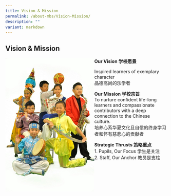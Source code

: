 ```yaml
---
title: Vision & Mission
permalink: /about-mbs/Vision-Mission/
description: ""
variant: markdown
---
```

## Vision &amp; Mission

<img style="width: 55%;" src="/images/Vision-Mission_456x687.jpeg" align="left"> 

**Our Vision 学校愿景**

Inspired learners of exemplary character<br>
品德高尚的乐学者

**Our Mission 学校宗旨**<br>
To nurture confident life-long learners and compassionate contributors with a deep connection to the Chinese culture.<br>培养心系华夏文化且自信的终身学习者和怀有慈悲心的贡献者

**Strategic Thrusts 策略重点**
<br> 1. Pupils, Our Focus 学生是关注 
<br> 2. Staff, Our Anchor	 教员是支柱